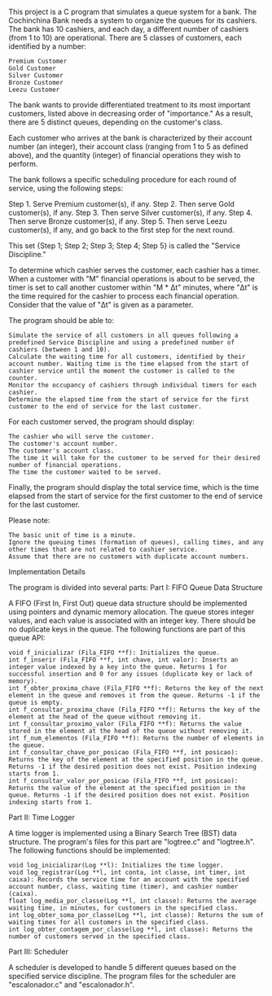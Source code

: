 This project is a C program that simulates a queue system for a bank. The Cochinchina Bank needs a system to organize the queues for its cashiers. The bank has 10 cashiers, and each day, a different number of cashiers (from 1 to 10) are operational. There are 5 classes of customers, each identified by a number:

    Premium Customer
    Gold Customer
    Silver Customer
    Bronze Customer
    Leezu Customer

The bank wants to provide differentiated treatment to its most important customers, listed above in decreasing order of "importance." As a result, there are 5 distinct queues, depending on the customer's class.

Each customer who arrives at the bank is characterized by their account number (an integer), their account class (ranging from 1 to 5 as defined above), and the quantity (integer) of financial operations they wish to perform.

The bank follows a specific scheduling procedure for each round of service, using the following steps:

Step 1. Serve Premium customer(s), if any.
Step 2. Then serve Gold customer(s), if any.
Step 3. Then serve Silver customer(s), if any.
Step 4. Then serve Bronze customer(s), if any.
Step 5. Then serve Leezu customer(s), if any, and go back to the first step for the next round.

This set {Step 1; Step 2; Step 3; Step 4; Step 5} is called the "Service Discipline."

To determine which cashier serves the customer, each cashier has a timer. When a customer with "M" financial operations is about to be served, the timer is set to call another customer within "M * Δt" minutes, where "Δt" is the time required for the cashier to process each financial operation. Consider that the value of "Δt" is given as a parameter.

The program should be able to:

    Simulate the service of all customers in all queues following a predefined Service Discipline and using a predefined number of cashiers (between 1 and 10).
    Calculate the waiting time for all customers, identified by their account number. Waiting time is the time elapsed from the start of cashier service until the moment the customer is called to the counter.
    Monitor the occupancy of cashiers through individual timers for each cashier.
    Determine the elapsed time from the start of service for the first customer to the end of service for the last customer.

For each customer served, the program should display:

    The cashier who will serve the customer.
    The customer's account number.
    The customer's account class.
    The time it will take for the customer to be served for their desired number of financial operations.
    The time the customer waited to be served.

Finally, the program should display the total service time, which is the time elapsed from the start of service for the first customer to the end of service for the last customer.

Please note:

    The basic unit of time is a minute.
    Ignore the queuing times (formation of queues), calling times, and any other times that are not related to cashier service.
    Assume that there are no customers with duplicate account numbers.

Implementation Details

The program is divided into several parts:
Part I: FIFO Queue Data Structure

A FIFO (First In, First Out) queue data structure should be implemented using pointers and dynamic memory allocation. The queue stores integer values, and each value is associated with an integer key. There should be no duplicate keys in the queue. The following functions are part of this queue API:

    void f_inicializar (Fila_FIFO **f): Initializes the queue.
    int f_inserir (Fila_FIFO **f, int chave, int valor): Inserts an integer value indexed by a key into the queue. Returns 1 for successful insertion and 0 for any issues (duplicate key or lack of memory).
    int f_obter_proxima_chave (Fila_FIFO **f): Returns the key of the next element in the queue and removes it from the queue. Returns -1 if the queue is empty.
    int f_consultar_proxima_chave (Fila_FIFO **f): Returns the key of the element at the head of the queue without removing it.
    int f_consultar_proximo_valor (Fila_FIFO **f): Returns the value stored in the element at the head of the queue without removing it.
    int f_num_elementos (Fila_FIFO **f): Returns the number of elements in the queue.
    int f_consultar_chave_por_posicao (Fila_FIFO **f, int posicao): Returns the key of the element at the specified position in the queue. Returns -1 if the desired position does not exist. Position indexing starts from 1.
    int f_consultar_valor_por_posicao (Fila_FIFO **f, int posicao): Returns the value of the element at the specified position in the queue. Returns -1 if the desired position does not exist. Position indexing starts from 1.

Part II: Time Logger

A time logger is implemented using a Binary Search Tree (BST) data structure. The program's files for this part are "logtree.c" and "logtree.h". The following functions should be implemented:

    void log_inicializar(Log **l): Initializes the time logger.
    void log_registrar(Log **l, int conta, int classe, int timer, int caixa): Records the service time for an account with the specified account number, class, waiting time (timer), and cashier number (caixa).
    float log_media_por_classe(Log **l, int classe): Returns the average waiting time, in minutes, for customers in the specified class.
    int log_obter_soma_por_classe(Log **l, int classe): Returns the sum of waiting times for all customers in the specified class.
    int log_obter_contagem_por_classe(Log **l, int classe): Returns the number of customers served in the specified class.

Part III: Scheduler

A scheduler is developed to handle 5 different queues based on the specified service discipline. The program files for the scheduler are "escalonador.c" and "escalonador.h".
